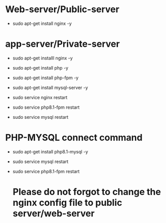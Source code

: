 
# Web-server/Public-server
- sudo apt-get install nginx -y

# app-server/Private-server
- sudo apt-get installl nginx -y
- sudo apt-get install php -y
- sudo apt-get install php-fpm -y
- sudo apt-get install mysql-server -y

- sudo service nginx restart
- sudo service php8.1-fpm restart
- sudo service mysql restart
  
 # PHP-MYSQL connect command
- sudo apt-get install php8.1-mysql -y
- sudo service mysql restart
- sudo service php8.1-fpm restart

  # Please do not forgot to change the nginx config file to public server/web-server
  
